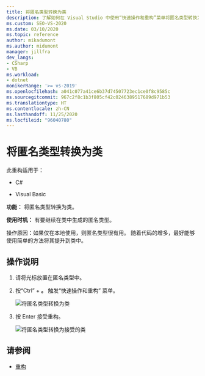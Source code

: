 ```yaml
---
title: 将匿名类型转换为类
description: 了解如何在 Visual Studio 中使用“快速操作和重构”菜单将匿名类型转换为类。
ms.custom: SEO-VS-2020
ms.date: 03/10/2020
ms.topic: reference
author: mikadumont
ms.author: midumont
manager: jillfra
dev_langs:
- CSharp
- VB
ms.workload:
- dotnet
monikerRange: '>= vs-2019'
ms.openlocfilehash: a041c077a41ce6b37d74507723ec1ce0f8c9585c
ms.sourcegitcommit: 967c2f8c1b3f805cf42c0246389517689d971b53
ms.translationtype: HT
ms.contentlocale: zh-CN
ms.lasthandoff: 11/25/2020
ms.locfileid: "96040780"
---
```

# <a name="convert-anonymous-type-to-class"></a>将匿名类型转换为类

此重构适用于：

- C#

- Visual Basic

**功能：** 将匿名类型转换为类。

**使用时机：** 有要继续在类中生成的匿名类型。

操作原因：如果仅在本地使用，则匿名类型很有用。 随着代码的增多，最好能够使用简单的方法将其提升到类中。

## <a name="how-to"></a>操作说明

1. 请将光标放置在匿名类型中。
2. 按“Ctrl”  + **。** 触发“快速操作和重构”  菜单。

   ![将匿名类型转换为类](media/convert-anon-to-class.png)

2. 按 Enter 接受重构。

   ![将匿名类型转换为接受的类](media/convert-anon-to-class-complete.png)

## <a name="see-also"></a>请参阅

- [重构](../refactoring-in-visual-studio.md)
